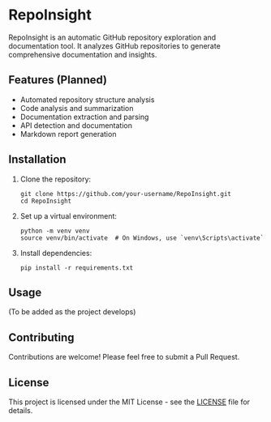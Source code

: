 # RepoInsight

RepoInsight is an automatic GitHub repository exploration and documentation tool. It analyzes GitHub repositories to generate comprehensive documentation and insights.

## Features (Planned)

- Automated repository structure analysis
- Code analysis and summarization
- Documentation extraction and parsing
- API detection and documentation
- Markdown report generation

## Installation

1. Clone the repository:
   ```
   git clone https://github.com/your-username/RepoInsight.git
   cd RepoInsight
   ```

2. Set up a virtual environment:
   ```
   python -m venv venv
   source venv/bin/activate  # On Windows, use `venv\Scripts\activate`
   ```

3. Install dependencies:
   ```
   pip install -r requirements.txt
   ```

## Usage

(To be added as the project develops)

## Contributing

Contributions are welcome! Please feel free to submit a Pull Request.

## License

This project is licensed under the MIT License - see the [LICENSE](LICENSE) file for details.
